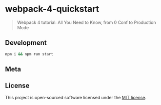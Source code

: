 # webpack-4-quickstart
> Webpack 4 tutorial: All You Need to Know, from 0 Conf to Production Mode


## Development

```bash
npm i && npm run start
```

## Meta


## License

This project is open-sourced software licensed under the [MIT license](http://opensource.org/licenses/MIT).
